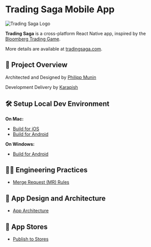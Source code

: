 # Trading Saga Mobile App

![Trading Saga Logo](https://tradingsaga.com/logo.png)

**Trading Saga** is a cross-platform React Native app, inspired by the [Bloomberg Trading Game](https://www.bloomberg.com/features/2015-stock-chart-trading-game/).

More details are available at [tradingsaga.com](https://tradingsaga.com).

## 🚀 Project Overview
Architected and Designed by [Philipp Munin](https://www.linkedin.com/in/pmunin) 

Development Delivery by [Karapish](https://www.linkedin.com/in/karapish)

## 🛠️ Setup Local Dev Environment

**On Mac:**
  - [Build for iOS](docs/LOCAL-SETUP-MAC-XCODE.md)
  - [Build for Android](docs/LOCAL-SETUP-MAC-ANDROID.md)

**On Windows:**
  - [Build for Android](docs/LOCAL-SETUP-WIN-ANDROID.md)

## 🧑‍💻 Engineering Practices
- [Merge Request (MR) Rules](docs/MERGE-REQUEST.md)

## 📐 App Design and Architecture
- [App Architecture](docs/APP-ARCHITECTURE.md)

## 🛒 App Stores
- [Publish to Stores](docs/PUBLISH-STORE.md)
